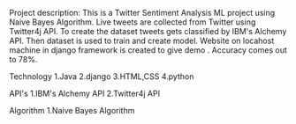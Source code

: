Project description:
        This is a Twitter Sentiment Analysis ML project using Naive Bayes Algorithm. Live tweets are collected from Twitter using Twitter4j API. To create the dataset tweets gets classified by IBM's Alchemy API. Then dataset is used to train and create model. Website on locahost machine in django framework is created to give demo . Accuracy comes out to 78%.

Technology
1.Java
2.django
3.HTML,CSS
4.python

API's
1.IBM's Alchemy API
2.Twitter4j API

Algorithm
1.Naive Bayes Algorithm

